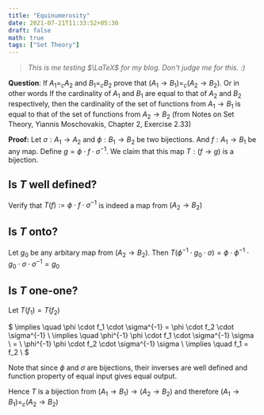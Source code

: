 ```yaml
---
title: "Equinumerosity"
date: 2021-07-21T11:33:52+05:30
draft: false
math: true
tags: ["Set Theory"]
---
```

>*This is me testing $\LaTeX$ for my blog. Don't judge me for this. :)*

**Question**: If $A_1 =_c A_2$ and $B_1 =_c B_2$ prove that $(A_1 \to B_1 ) =_c (A_2 \to B_2 )$. 
Or in other words If the cardinality of $A_1$ and $B_1$  are equal to that of $A_2$ and $B_2$ respectively, then the cardinality of the set of functions from $A_1 \to B_1$ is equal to that of the set of functions from $A_2 \to B_2$
(from Notes on Set Theory, Yiannis Moschovakis, Chapter 2, Exercise 2.33)

<!-- _test cirle_
{{< tikz >}}
  \begin{tikzpicture}
    \draw (0,0) circle (1in);
  \end{tikzpicture}
{{< /tikz >}} -->

**Proof:** Let $\sigma : A_1 \to A_2$ and $\phi : B_1 \to B_2$ be two bijections.
And $f: A_1 \to B_1$ be any map. Define $g = \phi \cdot f \cdot \sigma^{-1}$. We claim that this map $T:(f \to g)$ is a bijection.

## Is $T$ well defined?
Verify that $T(f):=\phi \cdot f \cdot \sigma^{-1}$ is indeed a map from $(A_2 \to B_2)$

## Is $T$ onto?
Let $g_0$ be any arbitary map from $(A_2 \to B_2)$. Then $T(\phi^{-1} \cdot g_0 \cdot \sigma) = \phi \cdot \phi^{-1} \cdot g_0 \cdot \sigma \cdot \sigma^{-1} = g_0$

## Is $T$ one-one?
Let $T(f_1) = T(f_2)$

$
    \implies \quad      \phi \cdot       f_1 \cdot \sigma^{-1}          =   \phi \cdot            f_2 \cdot \sigma^{-1} 
\\
	\implies \quad  \phi^{-1} \phi \cdot f_1 \cdot \sigma^{-1} \sigma \ = \ \phi^{-1} \phi \cdot  f_2 \cdot \sigma^{-1} \sigma
\\
	\implies  \quad                      f_1                            =                         f_2 \\
$

Note that since $\phi$ and $\sigma$ are bijections, their inverses are well defined and function property of equal input gives equal output. 

Hence $T$ is a bijection from $(A_1 \to B_1 ) \to (A_2 \to B_2 )$ and therefore $(A_1 \to B_1 ) =_c (A_2 \to B_2 )$
